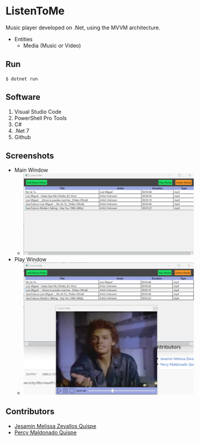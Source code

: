 # ListenToMe
Music player developed on .Net, using the MVVM architecture.

- Entities
  - Media (Music or Video)

## Run
```console
$ dotnet run
```

## Software
1.  Visual Studio Code
2.  PowerShell Pro Tools
3.  C#
4.  .Net 7
5.  Github

## Screenshots
- Main Window
  - ![Alt text](./images/MainWindow.png "Main")
- Play Window
  - ![Alt text](./images/PlayWindow.png "Play")
  
## Contributors
- [Jesamin Melissa Zevallos Quispe](https://github.com/Jesamin-30)
- [Percy Maldonado Quispe](https://github.com/maldonadoq)
